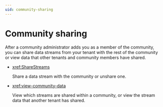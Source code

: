 ```yaml
---
uid: community-sharing
---
```


# Community sharing

After a community administrator adds you as a member of the community, you can share data streams from your tenant with the rest of the community or view data that other tenants and community members have shared.

- <xref:ShareStreams>

	Share a data stream with the community or unshare one.

- <xref:view-community-data>

	View which streams are shared within a community, or view the stream data that another tenant has shared.